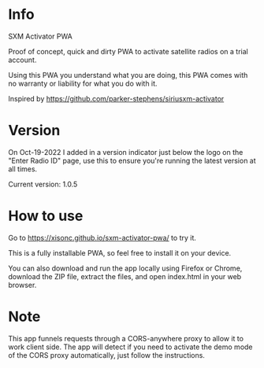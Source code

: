 # Info

SXM Activator PWA

Proof of concept, quick and dirty PWA to activate satellite radios on a trial account.

Using this PWA you understand what you are doing, this PWA comes with no warranty or liability for what you do with it.

Inspired by https://github.com/parker-stephens/siriusxm-activator

# Version

On Oct-19-2022 I added in a version indicator just below the logo on the "Enter Radio ID" page, use this to ensure you're running the latest version at all times.

Current version: 1.0.5

# How to use

Go to https://xisonc.github.io/sxm-activator-pwa/ to try it.

This is a fully installable PWA, so feel free to install it on your device.

You can also download and run the app locally using Firefox or Chrome, download the ZIP file, extract the files, and open index.html in your web browser.

# Note

This app funnels requests through a CORS-anywhere proxy to allow it to work client side. The app will detect if you need to activate the demo mode of the CORS proxy automatically, just follow the instructions.
